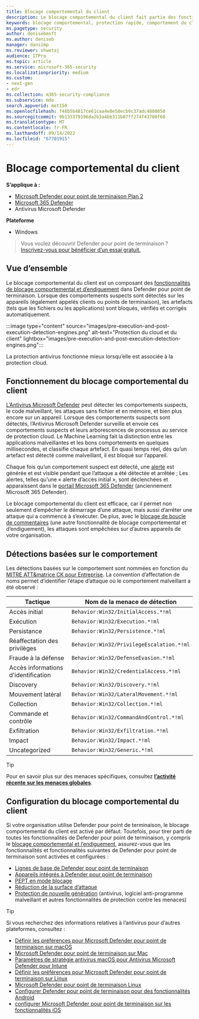```yaml
---
title: Blocage comportemental du client
description: Le blocage comportemental du client fait partie des fonctionnalités de blocage comportemental et d’endiguement à Microsoft Defender pour point de terminaison
keywords: blocage comportemental, protection rapide, comportement du client, Microsoft Defender pour point de terminaison
ms.pagetype: security
author: denisebmsft
ms.author: deniseb
manager: dansimp
ms.reviewer: shwetaj
audience: ITPro
ms.topic: article
ms.service: microsoft-365-security
ms.localizationpriority: medium
ms.custom:
- next-gen
- edr
ms.collection: m365-security-compliance
ms.subservice: mde
search.appverid: met150
ms.openlocfilehash: f48b5b4817ce61caa4e8e58ecb9c37adc4808850
ms.sourcegitcommit: 9b133379196da2b3a4bb311b07ff274f43780f68
ms.translationtype: MT
ms.contentlocale: fr-FR
ms.lasthandoff: 09/14/2022
ms.locfileid: "67701915"
---
```

# <a name="client-behavioral-blocking"></a>Blocage comportemental du client

**S’applique à :**
- [Microsoft Defender pour point de terminaison Plan 2](https://go.microsoft.com/fwlink/p/?linkid=2154037)
- [Microsoft 365 Defender](https://go.microsoft.com/fwlink/?linkid=2118804)
- Antivirus Microsoft Defender

**Plateforme**
- Windows

> Vous voulez découvrir Defender pour point de terminaison ? [Inscrivez-vous pour bénéficier d’un essai gratuit.](https://signup.microsoft.com/create-account/signup?products=7f379fee-c4f9-4278-b0a1-e4c8c2fcdf7e&ru=https://aka.ms/MDEp2OpenTrial?ocid=docs-wdatp-assignaccess-abovefoldlink)

## <a name="overview"></a>Vue d’ensemble

Le blocage comportemental du client est un composant des [fonctionnalités de blocage comportemental et d’endiguement](behavioral-blocking-containment.md) dans Defender pour point de terminaison. Lorsque des comportements suspects sont détectés sur les appareils (également appelés clients ou points de terminaison), les artefacts (tels que les fichiers ou les applications) sont bloqués, vérifiés et corrigés automatiquement.

:::image type="content" source="images/pre-execution-and-post-execution-detection-engines.png" alt-text="Protection du cloud et du client" lightbox="images/pre-execution-and-post-execution-detection-engines.png":::

La protection antivirus fonctionne mieux lorsqu’elle est associée à la protection cloud.

## <a name="how-client-behavioral-blocking-works"></a>Fonctionnement du blocage comportemental du client

[L’Antivirus Microsoft Defender](microsoft-defender-antivirus-in-windows-10.md) peut détecter les comportements suspects, le code malveillant, les attaques sans fichier et en mémoire, et bien plus encore sur un appareil. Lorsque des comportements suspects sont détectés, l’Antivirus Microsoft Defender surveille et envoie ces comportements suspects et leurs arborescences de processus au service de protection cloud. Le Machine Learning fait la distinction entre les applications malveillantes et les bons comportements en quelques millisecondes, et classifie chaque artefact. En quasi temps réel, dès qu’un artefact est détecté comme malveillant, il est bloqué sur l’appareil.

Chaque fois qu’un comportement suspect est détecté, une [alerte](alerts-queue.md) est générée et est visible pendant que l’attaque a été détectée et arrêtée ; Les alertes, telles qu’une « alerte d’accès initial », sont déclenchées et apparaissent dans le [portail Microsoft 365 Defender](/microsoft-365/security/defender/microsoft-365-defender) (anciennement Microsoft 365 Defender).

Le blocage comportemental du client est efficace, car il permet non seulement d’empêcher le démarrage d’une attaque, mais aussi d’arrêter une attaque qui a commencé à s’exécuter. De plus, avec le [blocage de boucle de commentaires](feedback-loop-blocking.md) (une autre fonctionnalité de blocage comportemental et d’endiguement), les attaques sont empêchées sur d’autres appareils de votre organisation.

## <a name="behavior-based-detections"></a>Détections basées sur le comportement

Les détections basées sur le comportement sont nommées en fonction du [MITRE ATT&matrice CK pour Entreprise](https://attack.mitre.org/matrices/enterprise). La convention d’affectation de noms permet d’identifier l’étape d’attaque où le comportement malveillant a été observé :

|Tactique|Nom de la menace de détection|
|---|---|
|Accès initial|`Behavior:Win32/InitialAccess.*!ml`|
|Exécution|`Behavior:Win32/Execution.*!ml`|
|Persistance|`Behavior:Win32/Persistence.*!ml`|
|Réaffectation des privilèges|`Behavior:Win32/PrivilegeEscalation.*!ml`|
|Fraude à la défense|`Behavior:Win32/DefenseEvasion.*!ml`|
|Accès informations d'identification|`Behavior:Win32/CredentialAccess.*!ml`|
|Discovery|`Behavior:Win32/Discovery.*!ml`|
|Mouvement latéral|`Behavior:Win32/LateralMovement.*!ml`|
|Collection|`Behavior:Win32/Collection.*!ml`|
|Commande et contrôle|`Behavior:Win32/CommandAndControl.*!ml`|
|Exfiltration|`Behavior:Win32/Exfiltration.*!ml`|
|Impact|`Behavior:Win32/Impact.*!ml`|
|Uncategorized|`Behavior:Win32/Generic.*!ml`|

> [!TIP]
> Pour en savoir plus sur des menaces spécifiques, consultez **[l’activité récente sur les menaces globales](https://www.microsoft.com/wdsi/threats)**.

## <a name="configuring-client-behavioral-blocking"></a>Configuration du blocage comportemental du client

Si votre organisation utilise Defender pour point de terminaison, le blocage comportemental du client est activé par défaut. Toutefois, pour tirer parti de toutes les fonctionnalités de Defender pour point de terminaison, y compris le [blocage comportemental et l’endiguement](behavioral-blocking-containment.md), assurez-vous que les fonctionnalités et fonctionnalités suivantes de Defender pour point de terminaison sont activées et configurées :

- [Lignes de base de Defender pour point de terminaison](configure-machines-security-baseline.md)
- [Appareils intégrés à Defender pour point de terminaison](onboard-configure.md)
- [PEPT en mode blocage](edr-in-block-mode.md)
- [Réduction de la surface d’attaque](attack-surface-reduction.md)
- [Protection de nouvelle génération](configure-microsoft-defender-antivirus-features.md) (antivirus, logiciel anti-programme malveillant et autres fonctionnalités de protection contre les menaces)

> [!TIP]
> Si vous recherchez des informations relatives à l’antivirus pour d’autres plateformes, consultez :
> - [Définir les préférences pour Microsoft Defender pour point de terminaison sur macOS](mac-preferences.md)
> - [Microsoft Defender pour point de terminaison sur Mac](microsoft-defender-endpoint-mac.md)
> - [Paramètres de stratégie antivirus macOS pour Antivirus Microsoft Defender pour Intune](/mem/intune/protect/antivirus-microsoft-defender-settings-macos)
> - [Définir les préférences pour Microsoft Defender pour point de terminaison sur Linux](linux-preferences.md)
> - [Microsoft Defender pour point de terminaison Linux](microsoft-defender-endpoint-linux.md)
> - [Configurer Defender pour point de terminaison pour des fonctionnalités Android](android-configure.md)
> - [configurer Microsoft Defender pour point de terminaison sur les fonctionnalités iOS](ios-configure-features.md)
